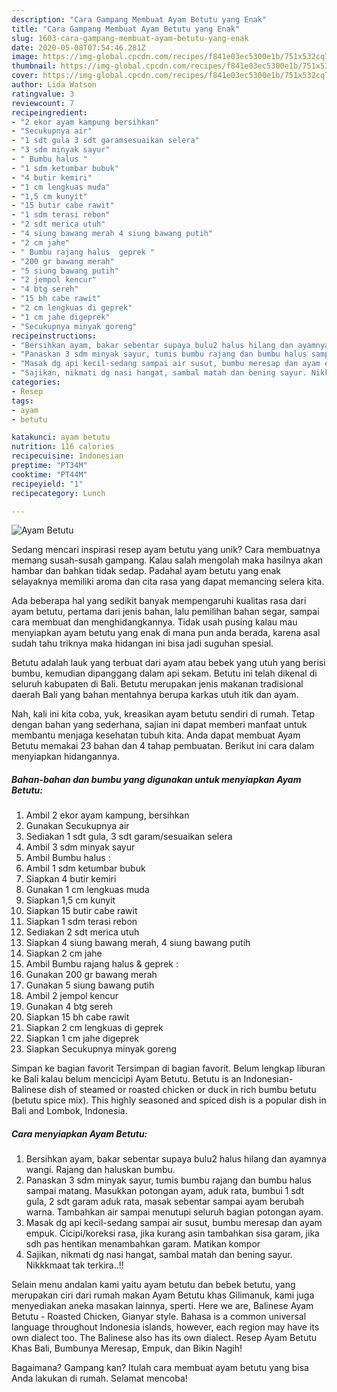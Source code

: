 ```yaml
---
description: "Cara Gampang Membuat Ayam Betutu yang Enak"
title: "Cara Gampang Membuat Ayam Betutu yang Enak"
slug: 1603-cara-gampang-membuat-ayam-betutu-yang-enak
date: 2020-05-08T07:54:46.281Z
image: https://img-global.cpcdn.com/recipes/f841e03ec5300e1b/751x532cq70/ayam-betutu-foto-resep-utama.jpg
thumbnail: https://img-global.cpcdn.com/recipes/f841e03ec5300e1b/751x532cq70/ayam-betutu-foto-resep-utama.jpg
cover: https://img-global.cpcdn.com/recipes/f841e03ec5300e1b/751x532cq70/ayam-betutu-foto-resep-utama.jpg
author: Lida Watson
ratingvalue: 3
reviewcount: 7
recipeingredient:
- "2 ekor ayam kampung bersihkan"
- "Secukupnya air"
- "1 sdt gula 3 sdt garamsesuaikan selera"
- "3 sdm minyak sayur"
- " Bumbu halus "
- "1 sdm ketumbar bubuk"
- "4 butir kemiri"
- "1 cm lengkuas muda"
- "1,5 cm kunyit"
- "15 butir cabe rawit"
- "1 sdm terasi rebon"
- "2 sdt merica utuh"
- "4 siung bawang merah 4 siung bawang putih"
- "2 cm jahe"
- " Bumbu rajang halus  geprek "
- "200 gr bawang merah"
- "5 siung bawang putih"
- "2 jempol kencur"
- "4 btg sereh"
- "15 bh cabe rawit"
- "2 cm lengkuas di geprek"
- "1 cm jahe digeprek"
- "Secukupnya minyak goreng"
recipeinstructions:
- "Bersihkan ayam, bakar sebentar supaya bulu2 halus hilang dan ayamnya wangi. Rajang dan haluskan bumbu."
- "Panaskan 3 sdm minyak sayur, tumis bumbu rajang dan bumbu halus sampai matang. Masukkan potongan ayam, aduk rata, bumbui 1 sdt gula, 2 sdt garam aduk rata, masak sebentar sampai ayam berubah warna. Tambahkan air sampai menutupi seluruh bagian potongan ayam."
- "Masak dg api kecil-sedang sampai air susut, bumbu meresap dan ayam empuk. Cicipi/koreksi rasa, jika kurang asin tambahkan sisa garam, jika sdh pas hentikan menambahkan garam. Matikan kompor"
- "Sajikan, nikmati dg nasi hangat, sambal matah dan bening sayur. Nikkkmaat tak terkira..!!"
categories:
- Resep
tags:
- ayam
- betutu

katakunci: ayam betutu 
nutrition: 116 calories
recipecuisine: Indonesian
preptime: "PT34M"
cooktime: "PT44M"
recipeyield: "1"
recipecategory: Lunch

---
```



![Ayam Betutu](https://img-global.cpcdn.com/recipes/f841e03ec5300e1b/751x532cq70/ayam-betutu-foto-resep-utama.jpg)

Sedang mencari inspirasi resep ayam betutu yang unik? Cara membuatnya memang susah-susah gampang. Kalau salah mengolah maka hasilnya akan hambar dan bahkan tidak sedap. Padahal ayam betutu yang enak selayaknya memiliki aroma dan cita rasa yang dapat memancing selera kita.

Ada beberapa hal yang sedikit banyak mempengaruhi kualitas rasa dari ayam betutu, pertama dari jenis bahan, lalu pemilihan bahan segar, sampai cara membuat dan menghidangkannya. Tidak usah pusing kalau mau menyiapkan ayam betutu yang enak di mana pun anda berada, karena asal sudah tahu triknya maka hidangan ini bisa jadi suguhan spesial.

Betutu adalah lauk yang terbuat dari ayam atau bebek yang utuh yang berisi bumbu, kemudian dipanggang dalam api sekam. Betutu ini telah dikenal di seluruh kabupaten di Bali. Betutu merupakan jenis makanan tradisional daerah Bali yang bahan mentahnya berupa karkas utuh itik dan ayam.


Nah, kali ini kita coba, yuk, kreasikan ayam betutu sendiri di rumah. Tetap dengan bahan yang sederhana, sajian ini dapat memberi manfaat untuk membantu menjaga kesehatan tubuh kita. Anda dapat membuat Ayam Betutu memakai 23 bahan dan 4 tahap pembuatan. Berikut ini cara dalam menyiapkan hidangannya.

<!--inarticleads1-->

##### Bahan-bahan dan bumbu yang digunakan untuk menyiapkan Ayam Betutu:

1. Ambil 2 ekor ayam kampung, bersihkan
1. Gunakan Secukupnya air
1. Sediakan 1 sdt gula, 3 sdt garam/sesuaikan selera
1. Ambil 3 sdm minyak sayur
1. Ambil  Bumbu halus :
1. Ambil 1 sdm ketumbar bubuk
1. Siapkan 4 butir kemiri
1. Gunakan 1 cm lengkuas muda
1. Siapkan 1,5 cm kunyit
1. Siapkan 15 butir cabe rawit
1. Siapkan 1 sdm terasi rebon
1. Sediakan 2 sdt merica utuh
1. Siapkan 4 siung bawang merah, 4 siung bawang putih
1. Siapkan 2 cm jahe
1. Ambil  Bumbu rajang halus &amp; geprek :
1. Gunakan 200 gr bawang merah
1. Gunakan 5 siung bawang putih
1. Ambil 2 jempol kencur
1. Gunakan 4 btg sereh
1. Siapkan 15 bh cabe rawit
1. Siapkan 2 cm lengkuas di geprek
1. Siapkan 1 cm jahe digeprek
1. Siapkan Secukupnya minyak goreng


Simpan ke bagian favorit Tersimpan di bagian favorit. Belum lengkap liburan ke Bali kalau belum mencicipi Ayam Betutu. Betutu is an Indonesian-Balinese dish of steamed or roasted chicken or duck in rich bumbu betutu (betutu spice mix). This highly seasoned and spiced dish is a popular dish in Bali and Lombok, Indonesia. 

<!--inarticleads2-->

##### Cara menyiapkan Ayam Betutu:

1. Bersihkan ayam, bakar sebentar supaya bulu2 halus hilang dan ayamnya wangi. Rajang dan haluskan bumbu.
1. Panaskan 3 sdm minyak sayur, tumis bumbu rajang dan bumbu halus sampai matang. Masukkan potongan ayam, aduk rata, bumbui 1 sdt gula, 2 sdt garam aduk rata, masak sebentar sampai ayam berubah warna. Tambahkan air sampai menutupi seluruh bagian potongan ayam.
1. Masak dg api kecil-sedang sampai air susut, bumbu meresap dan ayam empuk. Cicipi/koreksi rasa, jika kurang asin tambahkan sisa garam, jika sdh pas hentikan menambahkan garam. Matikan kompor
1. Sajikan, nikmati dg nasi hangat, sambal matah dan bening sayur. Nikkkmaat tak terkira..!!


Selain menu andalan kami yaitu ayam betutu dan bebek betutu, yang merupakan ciri dari rumah makan Ayam Betutu khas Gilimanuk, kami juga menyediakan aneka masakan lainnya, sperti. Here we are, Balinese Ayam Betutu - Roasted Chicken, Gianyar style. Bahasa is a common universal language throughout Indonesia islands, however, each region may have its own dialect too. The Balinese also has its own dialect. Resep Ayam Betutu Khas Bali, Bumbunya Meresap, Empuk, dan Bikin Nagih! 

Bagaimana? Gampang kan? Itulah cara membuat ayam betutu yang bisa Anda lakukan di rumah. Selamat mencoba!
